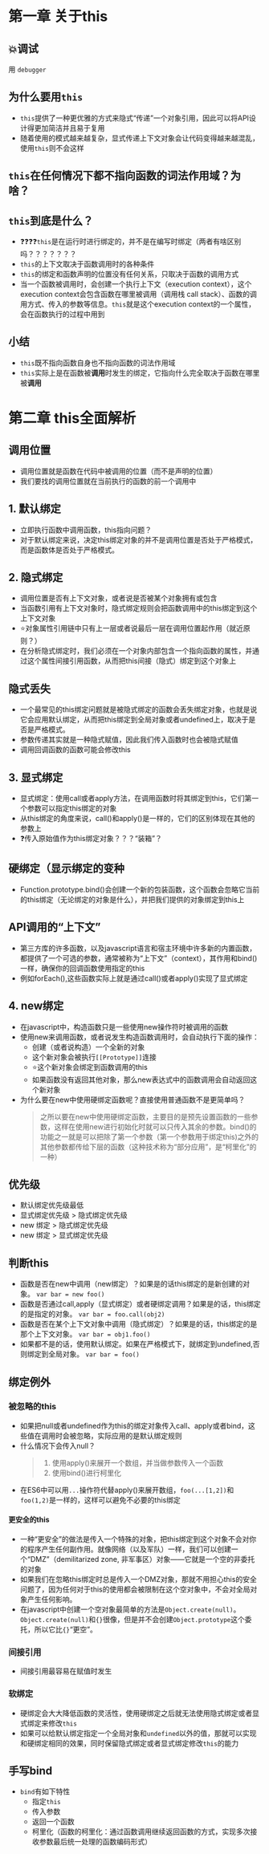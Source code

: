 # 第一章 关于this
## 💥调试
用 `debugger`
## 为什么要用`this`
- `this`提供了一种更优雅的方式来隐式“传递”一个对象引用，因此可以将API设计得更加简洁并且易于复用
- 随着使用的模式越来越复杂，显式传递上下文对象会让代码变得越来越混乱，使用`this`则不会这样
## `this`在任何情况下都不指向函数的词法作用域？为啥？

## `this`到底是什么？
- ❓❓❓❓`this`是在运行时进行绑定的，并不是在编写时绑定（两者有啥区别吗？？？？？？？
- `this`的上下文取决于函数调用时的各种条件
- `this`的绑定和函数声明的位置没有任何关系，只取决于函数的调用方式
- 当一个函数被调用时，会创建一个执行上下文（execution context），这个execution context会包含函数在哪里被调用（调用栈 call stack）、函数的调用方式、传入的参数等信息。`this`就是这个execution context的一个属性，会在函数执行的过程中用到

## 小结
- `this`既不指向函数自身也不指向函数的词法作用域
- `this`实际上是在函数被**调用**时发生的绑定，它指向什么完全取决于函数在哪里被**调用**

# 第二章 this全面解析
## 调用位置
- 调用位置就是函数在代码中被调用的位置（而不是声明的位置）
- 我们要找的调用位置就在当前执行的函数的前一个调用中

## 1. 默认绑定
- 立即执行函数中调用函数，this指向问题？
- 对于默认绑定来说，决定this绑定对象的并不是调用位置是否处于严格模式，而是函数体是否处于严格模式。

## 2. 隐式绑定
- 调用位置是否有上下文对象，或者说是否被某个对象拥有或包含
- 当函数引用有上下文对象时，隐式绑定规则会把函数调用中的this绑定到这个上下文对象
- ⭐对象属性引用链中只有上一层或者说最后一层在调用位置起作用（就近原则？）
- 在分析隐式绑定时，我们必须在一个对象内部包含一个指向函数的属性，并通过这个属性间接引用函数，从而把this间接（隐式）绑定到这个对象上
## 隐式丢失
- 一个最常见的this绑定问题就是被隐式绑定的函数会丢失绑定对象，也就是说它会应用默认绑定，从而把this绑定到全局对象或者undefined上，取决于是否是严格模式。
- 参数传递其实就是一种隐式赋值，因此我们传入函数时也会被隐式赋值
- 调用回调函数的函数可能会修改this

## 3. 显式绑定
- 显式绑定：使用call或者apply方法，在调用函数时将其绑定到this，它们第一个参数可以指定this绑定的对象
- 从this绑定的角度来说，call()和apply()是一样的，它们的区别体现在其他的参数上
- ❓传入原始值作为this绑定对象？？？“装箱”？

## 硬绑定（显示绑定的变种
- Function.prototype.bind()会创建一个新的包装函数，这个函数会忽略它当前的this绑定（无论绑定的对象是什么），并把我们提供的对象绑定到this上

## API调用的“上下文”
- 第三方库的许多函数，以及javascript语言和宿主环境中许多新的内置函数，都提供了一个可选的参数，通常被称为“上下文”（context），其作用和bind()一样，确保你的回调函数使用指定的this
- 例如forEach(),这些函数实际上就是通过call()或者apply()实现了显式绑定
## 4. new绑定
- 在javascript中，构造函数只是一些使用new操作符时被调用的函数
- 使用new来调用函数，或者说发生构造函数调用时，会自动执行下面的操作：
  - 创建（或者说构造）一个全新的对象
  - 这个新对象会被执行`[[Prototype]]`连接
  - ⭐这个新对象会绑定到函数调用的this
  - 如果函数没有返回其他对象，那么new表达式中的函数调用会自动返回这个新对象
- 为什么要在new中使用硬绑定函数呢？直接使用普通函数不是更简单吗？
  > 之所以要在new中使用硬绑定函数，主要目的是预先设置函数的一些参数，这样在使用new进行初始化时就可以只传入其余的参数。bind()的功能之一就是可以把除了第一个参数（第一个参数用于绑定this)之外的其他参数都传给下层的函数（这种技术称为“部分应用”，是“柯里化”的一种）

## 优先级
- 默认绑定优先级最低
- 显式绑定优先级 > 隐式绑定优先级
- new 绑定 > 隐式绑定优先级 
- new 绑定 > 显式绑定优先级

## 判断this
- 函数是否在new中调用（new绑定）？如果是的话this绑定的是新创建的对象。
  `var bar = new foo()`
- 函数是否通过call,apply（显式绑定）或者硬绑定调用？如果是的话，this绑定的是指定的对象。
  `var bar = foo.call(obj2)`
- 函数是否在某个上下文对象中调用（隐式绑定）？如果是的话，this绑定的是那个上下文对象。
  `var bar = obj1.foo()`
- 如果都不是的话，使用默认绑定。如果在严格模式下，就绑定到undefined,否则绑定到全局对象。
  `var bar = foo()`

## 绑定例外
### 被忽略的this
- 如果把null或者undefined作为this的绑定对象传入call、apply或者bind，这些值在调用时会被忽略，实际应用的是默认绑定规则
- 什么情况下会传入null？
  > 1. 使用apply()来展开一个数组，并当做参数传入一个函数
  > 2. 使用bind()进行柯里化
- 在ES6中可以用`...`操作符代替apply()来展开数组，`foo(...[1,2])`和`foo(1,2)`是一样的，这样可以避免不必要的this绑定
#### 更安全的this
- 一种“更安全”的做法是传入一个特殊的对象，把this绑定到这个对象不会对你的程序产生任何副作用。就像网络（以及军队）一样，我们可以创建一个“DMZ”（demilitarized zone, 非军事区）对象——它就是一个空的非委托的对象
- 如果我们在忽略this绑定时总是传入一个DMZ对象，那就不用担心this的安全问题了，因为任何对于this的使用都会被限制在这个空对象中，不会对全局对象产生任何影响。
- 在javascript中创建一个空对象最简单的方法是`Object.create(null)`。`Object.create(null)`和`{}`很像，但是并不会创建`Object.prototype`这个委托，所以它比`{}`“更空”。
### 间接引用
- 间接引用最容易在赋值时发生

### 软绑定
- 硬绑定会大大降低函数的灵活性，使用硬绑定之后就无法使用隐式绑定或者显式绑定来修改`this`
- 如果可以给默认绑定指定一个全局对象和`undefined`以外的值，那就可以实现和硬绑定相同的效果，同时保留隐式绑定或者显式绑定修改`this`的能力


## 手写bind
- `bind`有如下特性
  - 指定`this`
  - 传入参数
  - 返回一个函数
  - 柯里化（函数的柯里化：通过函数调用继续返回函数的方式，实现多次接收参数最后统一处理的函数编码形式）

